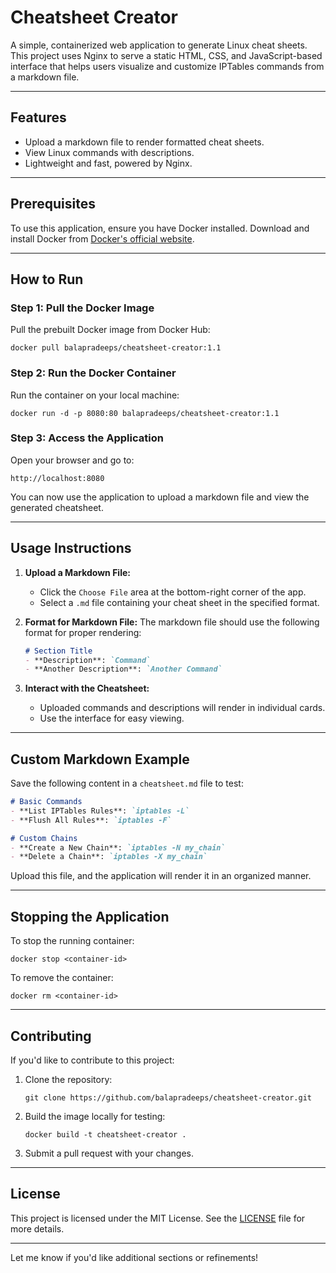 # **Cheatsheet Creator**

A simple, containerized web application to generate Linux cheat sheets. This project uses Nginx to serve a static HTML, CSS, and JavaScript-based interface that helps users visualize and customize IPTables commands from a markdown file.

---

## **Features**
- Upload a markdown file to render formatted cheat sheets.
- View Linux commands with descriptions.
- Lightweight and fast, powered by Nginx.

---

## **Prerequisites**
To use this application, ensure you have Docker installed. Download and install Docker from [Docker's official website](https://www.docker.com/products/docker-desktop).

---

## **How to Run**

### **Step 1: Pull the Docker Image**
Pull the prebuilt Docker image from Docker Hub:
``` 
docker pull balapradeeps/cheatsheet-creator:1.1
```

### **Step 2: Run the Docker Container**
Run the container on your local machine:
```
docker run -d -p 8080:80 balapradeeps/cheatsheet-creator:1.1
```

### **Step 3: Access the Application**
Open your browser and go to:
```
http://localhost:8080
```

You can now use the application to upload a markdown file and view the generated cheatsheet.

---

## **Usage Instructions**
1. **Upload a Markdown File:**
   - Click the `Choose File` area at the bottom-right corner of the app.
   - Select a `.md` file containing your cheat sheet in the specified format.

2. **Format for Markdown File:**
   The markdown file should use the following format for proper rendering:
   ```markdown
   # Section Title
   - **Description**: `Command`
   - **Another Description**: `Another Command`
   ```

3. **Interact with the Cheatsheet:**
   - Uploaded commands and descriptions will render in individual cards.
   - Use the interface for easy viewing.

---

## **Custom Markdown Example**
Save the following content in a `cheatsheet.md` file to test:
```markdown
# Basic Commands
- **List IPTables Rules**: `iptables -L`
- **Flush All Rules**: `iptables -F`

# Custom Chains
- **Create a New Chain**: `iptables -N my_chain`
- **Delete a Chain**: `iptables -X my_chain`
```

Upload this file, and the application will render it in an organized manner.

---

## **Stopping the Application**
To stop the running container:
``` 
docker stop <container-id>
```

To remove the container:
``` 
docker rm <container-id>
```

---

## **Contributing**
If you'd like to contribute to this project:
1. Clone the repository:
   ``` 
   git clone https://github.com/balapradeeps/cheatsheet-creator.git
   ```
2. Build the image locally for testing:
   ``` 
   docker build -t cheatsheet-creator .
   ```
3. Submit a pull request with your changes.

---

## **License**
This project is licensed under the MIT License. See the [LICENSE](LICENSE) file for more details.

---

Let me know if you'd like additional sections or refinements!